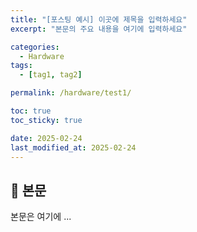```yaml
---
title: "[포스팅 예시] 이곳에 제목을 입력하세요"
excerpt: "본문의 주요 내용을 여기에 입력하세요"

categories:
  - Hardware
tags:
  - [tag1, tag2]

permalink: /hardware/test1/

toc: true
toc_sticky: true

date: 2025-02-24
last_modified_at: 2025-02-24
---
```


## 🦥 본문

본문은 여기에 ...
